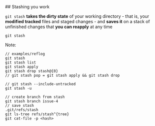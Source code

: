 <div class="title-icon" style="background-image: url(/course/assets/icons/stash.svg)"></div>
## Stashing you work

``git stash``<!-- .element: class="code-highlight"--> **takes the dirty state** of your working directory - that is, your **modified tracked** files and staged changes - and **saves it** on a stack of unfinished changes that **you can reapply** at any time

```console
git stash
```

Note:
```
// examples/reflog
git stash
git stash list
git stash apply
git stash drop stash@{0}
// git stash pop = git stash apply && git stash drop

// git stash --include-untracked
git stash -u

// create branch from stash
git stash branch issue-4
// save stash
.git/refs/stash
git ls-tree refs/stash^{tree}
git cat-file -p <hash>
```
